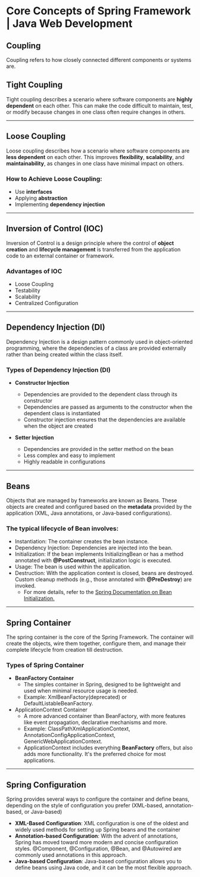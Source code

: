 # Core Concepts of Spring Framework | Java Web Development

## Coupling
Coupling refers to how closely connected different components or systems are.

## Tight Coupling
Tight coupling describes a scenario where software components are **highly dependent** on each other. This can make the code difficult to maintain, test, or modify because changes in one class often require changes in others.

---

## Loose Coupling
Loose coupling describes how a scenario where software components are **less dependent** on each other. This improves **flexibility**, **scalability**, and **maintainability**, as changes in one class have minimal impact on others.

### How to Achieve Loose Coupling:
- Use **interfaces**
- Applying **abstraction**
- Implementing **dependency injection**

---

## Inversion of Control (IOC)
Inversion of Control is a design principle where the control of **object creation** and **lifecycle management** is transferred from the application code to an external container or framework.

### Advantages of IOC
- Loose Coupling
- Testability
- Scalability
- Centralized Configuration

---

## Dependency Injection (DI)
Dependency Injection is a design pattern commonly used in object-oriented programming, where the dependencies of a class are provided externally rather than being created within the class itself.

### Types of Dependency Injection (DI)
- **Constructor Injection**
  - Dependencies are provided to the dependent class through its constructor
  - Dependencies are passed as arguments to the constructor when the dependent class is instantiated
  - Constructor injection ensures that the dependencies are available when the object are created

- **Setter Injection**
  - Dependencies are provided in the setter method on the bean
  - Less complex and easy to implement
  - Highly readable in configurations

---

## Beans
Objects that are managed by frameworks are known as Beans. These objects are created and configured based on the **metadata** provided by the application (XML, Java annotations, or Java-based configurations).

### The typical lifecycle of Bean involves:
- Instantiation: The container creates the bean instance.
- Dependency Injection: Dependencies are injected into the bean.
- Initialization: If the bean implements InitializingBean or has a method annotated with **@PostConstruct**, initialization logic is executed.
- Usage: The bean is used within the application.
- Destruction: With the application context is closed, beans are destroyed. Custom cleanup methods (e.g., those annotated with **@PreDestroy**) are invoked.
  - For more details, refer to the [Spring Documentation on Bean Initialization.](https://docs.spring.io/spring-framework/reference/core/beans/annotation-config/postconstruct-and-predestroy-annotations.html)

---
## Spring Container
The spring container is the core of the Spring Framework. The container will create the objects, wire them together, configure them, and manage their complete lifecycle from creation till destruction.

### Types of Spring Container
- **BeanFactory Container**
  - The simples container in Spring, designed to be lightweight and used when minimal resource usage is needed.
  - Example: XmlBeanFactory(deprecated) or DefaultListableBeanFactory.
- ApplicationContext Container
  - A more advanced container than BeanFactory, with more features like event propagation, declarative mechanisms and more.
  - Example: ClassPathXmlApplicationContext, AnnotationConfigApplicationContext, GenericWebApplicationContext.
  - ApplicationContext includes everything **BeanFactory** offers, but also adds more functionality. It's the preferred choice for most applications.

---

## Spring Configuration
Spring provides several ways to configure the container and define beans, depending on the style of configuration you prefer (XML-based, annotation-based, or Java-based)
- **XML-Based Configuration**: XML configuration is one of the oldest and widely used methods for setting up Spring beans and the container
- **Annotation-based Configuration**: With the advent of annotations, Spring has moved toward more modern and concise configuration styles. @Component, @Configuration, @Bean, and @Autowired are commonly used annotations in this approach.
- **Java-based Configuration**: Java-based configuration allows you to define beans using Java code, and it can be the most flexible approach. 






